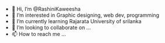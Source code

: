 - 👋 Hi, I’m @RashiniKaweesha
- 👀 I’m interested in Graphic designing, web dev, programming
- 🌱 I’m currently learning Rajarata University of srilanka
- 💞️ I’m looking to collaborate on ...
- 📫 How to reach me ...

<!---
RashiniKaweesha/RashiniKaweesha is a ✨ special ✨ repository because its `README.md` (this file) appears on your GitHub profile.
You can click the Preview link to take a look at your changes.
--->
